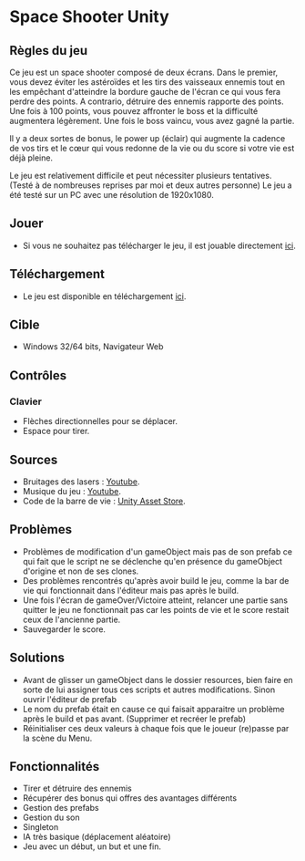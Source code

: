 # Space Shooter Unity

## Règles du jeu

Ce jeu est un space shooter composé de deux écrans. Dans le premier, vous devez éviter les astéroïdes et les tirs des vaisseaux ennemis tout en les empêchant d'atteindre 
la bordure gauche de l'écran ce qui vous fera perdre des points. A contrario, détruire des ennemis rapporte des points. Une fois à 100 points, vous pouvez affronter le boss et la
difficulté augmentera légèrement. Une fois le boss vaincu, vous avez gagné la partie.

Il y a deux sortes de bonus, le power up (éclair) qui augmente la cadence de vos tirs et le cœur qui vous redonne de la vie ou du score si votre vie est déjà pleine.

Le jeu est relativement difficile et peut nécessiter plusieurs tentatives. (Testé à de nombreuses reprises par moi et deux autres personne)
Le jeu a été testé sur un PC avec une résolution de 1920x1080.

## Jouer 

- Si vous ne souhaitez pas télécharger le jeu, il est jouable directement [ici](https://ebourhis.github.io/SpaceConflict/).

## Téléchargement

- Le jeu est disponible en téléchargement [ici](https://github.com/eBOURHIS/Space-Conflict/releases).

## Cible

- Windows 32/64 bits, Navigateur Web

## Contrôles
### Clavier

- Flèches directionnelles pour se déplacer. 
- Espace pour tirer.

## Sources

- Bruitages des lasers : [Youtube](https://www.youtube.com/watch?v=C7rMBKhM-wY&t=43s).
- Musique du jeu : [Youtube](https://www.youtube.com/watch?v=UHClzbbpTds).
- Code de la barre de vie : [Unity Asset Store](https://assetstore.unity.com/packages/tools/gui/simple-health-bar-free-95420).

## Problèmes

- Problèmes de modification d'un gameObject mais pas de son prefab ce qui fait que le script ne se déclenche qu'en présence du gameObject d'origine et non de ses clones.
- Des problèmes rencontrés qu'après avoir build le jeu, comme la bar de vie qui fonctionnait dans l'éditeur mais pas après le build.
- Une fois l'écran de gameOver/Victoire atteint, relancer une partie sans quitter le jeu ne fonctionnait pas car les points de vie et le score restait ceux de l'ancienne partie.
- Sauvegarder le score.

## Solutions

- Avant de glisser un gameObject dans le dossier resources, bien faire en sorte de lui assigner tous ces scripts et autres modifications. Sinon ouvrir l'éditeur de prefab
- Le nom du prefab était en cause ce qui faisait apparaitre un problème après le build et pas avant. (Supprimer et recréer le prefab)
- Réinitialiser ces deux valeurs à chaque fois que le joueur (re)passe par la scène du Menu.


## Fonctionnalités

- Tirer et détruire des ennemis
- Récupérer des bonus qui offres des avantages différents
- Gestion des prefabs
- Gestion du son
- Singleton
- IA très basique (déplacement aléatoire)
- Jeu avec un début, un but et une fin.
